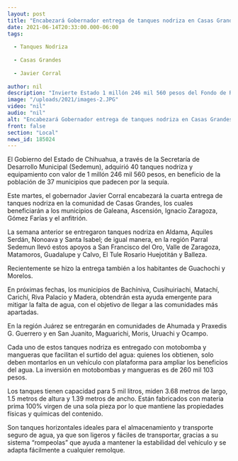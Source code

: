 ```yaml
---
layout: post
title: "Encabezará Gobernador entrega de tanques nodriza en Casas Grandes este martes"
date: 2021-06-14T20:33:00.000-06:00
tags:
  
  - Tanques Nodriza
  
  - Casas Grandes
  
  - Javier Corral
  
author: nil
description: "Invierte Estado 1 millón 246 mil 560 pesos del Fondo de Reparación Justicia para Chihuahua para apoyar a que la población de 37 municipios disponga de agua potable ante la sequía"
image: "/uploads/2021/images-2.JPG"
video: "nil"
audio: "nil"
alt: "Encabezará Gobernador entrega de tanques nodriza en Casas Grandes este martes"
front: false
section: "Local"
news_id: 185024
---
```


El Gobierno del Estado de Chihuahua, a través de la Secretaría de Desarrollo Municipal (Sedemun), adquirió 40 tanques nodriza y equipamiento con valor de 1 millón 246 mil 560 pesos, en beneficio de la población de 37 municipios que padecen por la sequía.

 

Este martes, el gobernador Javier Corral encabezará la cuarta entrega de tanques nodriza en la comunidad de Casas Grandes, los cuales beneficiarán a los municipios de Galeana, Ascensión, Ignacio Zaragoza, Gómez Farías y el anfitrión.

 

La semana anterior se entregaron tanques nodriza en Aldama, Aquiles Serdán, Nonoava y Santa Isabel; de igual manera, en la región Parral Sedemun llevó estos apoyos a San Francisco del Oro, Valle de Zaragoza, Matamoros, Guadalupe y Calvo, El Tule Rosario Huejotitán y Balleza.

 

Recientemente se hizo la entrega también a los habitantes de Guachochi y Morelos.

 

En próximas fechas, los municipios de Bachíniva, Cusihuiriachi, Matachí, Carichí, Riva Palacio y Madera, obtendrán esta ayuda emergente para mitigar la falta de agua, con el objetivo de llegar a las comunidades más apartadas.

 

En la región Juárez se entregarán en comunidades de Ahumada y Praxedis G. Guerrero y en San Juanito, Maguarichi, Moris, Uruachi y Ocampo.

 

Cada uno de estos tanques nodriza es entregado con motobomba y mangueras que facilitan el surtido del agua: quienes los obtienen, solo deben montarlos en un vehículo con plataforma para ampliar los beneficios del agua. La inversión en motobombas y mangueras es de 260 mil 103 pesos.

 

Los tanques tienen capacidad para 5 mil litros, miden 3.68 metros de largo, 1.5 metros de altura y 1.39 metros de ancho. Están fabricados con materia prima 100% virgen de una sola pieza por lo que mantiene las propiedades físicas y químicas del contenido.

 

Son tanques horizontales ideales para el almacenamiento y transporte seguro de agua, ya que son ligeros y fáciles de transportar, gracias a su sistema “rompeolas” que ayuda a mantener la estabilidad del vehículo y se adapta fácilmente a cualquier remolque.
